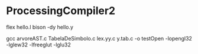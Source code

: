 # ProcessingCompiler2

flex hello.l
bison -dy hello.y

gcc arvoreAST.c TabelaDeSimbolo.c lex.yy.c y.tab.c -o testOpen -lopengl32 -lglew32 -lfreeglut -lglu32
